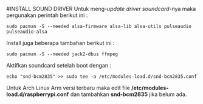 #INSTALL SOUND DRIVER
Untuk meng-*update driver* *soundcard*-nya maka pergunakan perintah berikut ini :

    sudo pacman -S --needed alsa-firmware alsa-lib alsa-utils pulseaudio pulseaudio-alsa
    
Install juga beberapa tambahan berikut ini :

    sudo pacman -S --needed jack2-dbus ffmpeg
    
Aktifkan soundcard setelah boot dengan :

    echo "snd-bcm2835" >> sudo tee -a /etc/modules-load.d/snd-bcm2835.conf

Untuk Arch Linux Arm versi terbaru maka edit file **/etc/modules-load.d/raspberrypi.conf** dan tambahkan **snd-bcm2835** jika belum ada.

